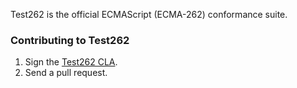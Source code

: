 Test262 is the official ECMAScript (ECMA-262) conformance suite.

### Contributing to Test262 ###

1. Sign the [Test262 CLA](http://tc39.github.io/test262-cla).
2. Send a pull request.
